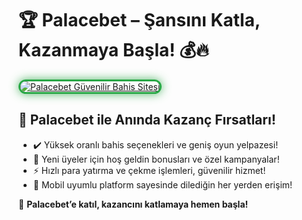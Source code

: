 <h1>🏆 Palacebet – Şansını Katla, Kazanmaya Başla! 💰🔥</h1>

<a href="https://cutt.ly/PalaceLink" title="Palacebet Slot ve Casino">
  <img src="https://i.ibb.co/BtMhhf6/g-venligiris.jpg" alt="Palacebet Güvenilir Bahis Sitesi" style="max-width: 100%; border: 3px solid #28a745; border-radius: 15px; box-shadow: 0px 0px 15px rgba(40, 167, 69, 0.8);">
</a>

<h2>🚀 Palacebet ile Anında Kazanç Fırsatları!</h2>
<ul>
  <li>✔️ Yüksek oranlı bahis seçenekleri ve geniş oyun yelpazesi!</li>
  <li>🎁 Yeni üyeler için hoş geldin bonusları ve özel kampanyalar!</li>
  <li>⚡️ Hızlı para yatırma ve çekme işlemleri, güvenilir hizmet!</li>
  <li>📱 Mobil uyumlu platform sayesinde dilediğin her yerden erişim!</li>
</ul>

<p>💎 <strong>Palacebet’e katıl, kazancını katlamaya hemen başla!</strong></p>

<meta name="description" content="Palacebet ile güvenilir ve kazançlı bahis deneyimi yaşa! Yüksek oranlar, özel bonuslar ve hızlı ödemelerle şimdi oyna!">
